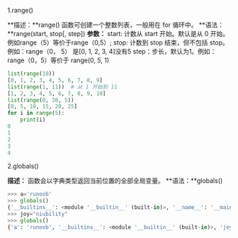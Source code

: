 1.range() 

**描述：**range() 函数可创建一个整数列表，一般用在 for 循环中。
**语法：**range(start, stop[, step])
**参数：**
start: 计数从 start 开始。默认是从 0 开始。例如range（5）等价于range（0,5）;
stop: 计数到 stop 结束，但不包括 stop。例如：range（0， 5） 是[0, 1, 2, 3, 4]没有5
step：步长，默认为1。例如：range（0，5）等价于 range(0, 5, 1)
```python
list(range(10))
[0, 1, 2, 3, 4, 5, 6, 7, 8, 9]
list(range(1, 11))  # 从 1 开始到 11
[1, 2, 3, 4, 5, 6, 7, 8, 9, 10]
list(range(0, 30, 5))
[0, 5, 10, 15, 20, 25]
for i in range(5):
    print(i)
0
1
2
3
4
```

2.globals()

**描述：** 函数会以字典类型返回当前位置的全部全局变量。
**语法：**globals()

```python
>>> a='runoob'
>>> globals()
{'__builtins__': <module '__builtin__' (built-in)>, '__name__': '__main__', '__doc__': None, 'a': 'runoob', '__package__': None}
>>> joy="niubility"
>>> globals()
{'a': 'runoob', '__builtins__': <module '__builtin__' (built-in)>, 'joy': 'niubility', '__package__': None, '__name__': '__main__', '__doc__': None}
```